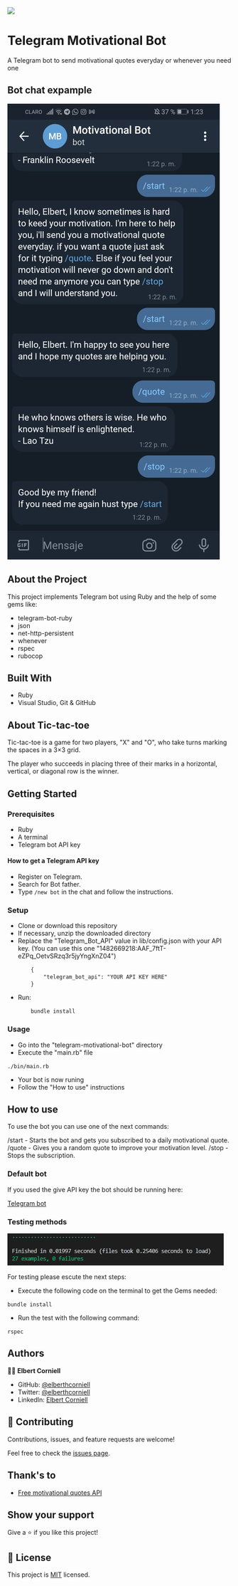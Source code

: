 
![](https://img.shields.io/badge/Microverse-blueviolet)


# Telegram Motivational Bot

A Telegram bot to send motivational quotes everyday or whenever you need one

## Bot chat expample

![Screenshot of testing](chat.jpeg)

## About the Project

This project implements Telegram bot using Ruby and the help of some gems like:

- telegram-bot-ruby
- json
- net-http-persistent
- whenever
- rspec
- rubocop

## Built With

- Ruby
- Visual Studio, Git & GitHub

## About Tic-tac-toe

Tic-tac-toe is a game for two players, "X" and "O", who take turns marking the spaces in a 3×3 grid.

The player who succeeds in placing three of their marks in a horizontal, vertical, or diagonal row is the winner.

## Getting Started

### Prerequisites

- Ruby
- A terminal
- Telegram bot API key

#### How to get a Telegram API key

- Register on Telegram.
- Search for Bot father.
- Type ```/new bot``` in the chat and follow the instructions.

### Setup

- Clone or download this repository
- If necessary, unzip the downloaded directory
- Replace the "Telegram_Bot_API" value in lib/config.json with your API key.
(You can use this one "1482669218:AAF_7ftT-eZPq_OetvSRzq3r5jyYngXnZ04")
    ```
        {
            "telegram_bot_api": "YOUR API KEY HERE"
        }
    ```
- Run:
    ```
        bundle install
    ```

### Usage

- Go into the "telegram-motivational-bot" directory
- Execute the "main.rb" file

```
./bin/main.rb
```
- Your bot is now runing
- Follow the "How to use" instructions

## How to use

To use the bot you can use one of the next commands:

/start - Starts the bot and gets you subscribed to a daily motivational quote.
/quote - Gives you a random quote to improve your motivation level.
/stop - Stops the subscription.

### Default bot

If you used the give API key the bot should be running here:

 [Telegram bot](https://t.me/motivatonal_bot)

### Testing methods

![Screenshot of testing](capture.png)

For testing please escute the next steps:

- Execute the following code on the terminal to get the Gems needed:

```
bundle install
```

- Run the test with the following command:

```
rspec
```

## Authors

👨‍💻 **Elbert Corniell**

- GitHub: [@elberthcorniell](https://github.com/elberthcorniell)
- Twitter: [@elberthcorniell](https://twitter.com/elberthcorniell)
- LinkedIn: [Elbert Corniell](https://www.linkedin.com/in/elbert-corniell-989183159/)


## 🤝 Contributing

Contributions, issues, and feature requests are welcome!

Feel free to check the [issues page](https://github.com/elberthcorniell/telegram-motivational-bot/issues).


## Thank's to

- [Free motivational quotes API](https://forum.freecodecamp.org/t/free-api-inspirational-quotes-json-with-code-examples/311373)


## Show your support

Give a ⭐️ if you like this project!


## 📝 License

This project is [MIT](./LICENSE) licensed.